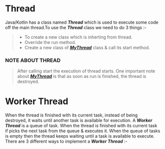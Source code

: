 # Thread
Java/Kotlin has a class named ***Thread*** which is used to execute some code off the main thread.To use the ***Thread*** class we need to do 3 things :-
> - To create a new class which is inherting from thread.
>  - Override the run method.
>  - Create a new class of [***MyThread***](app/src/main/java/com/thread/thread/MyThread.kt) class & call its start method.

### NOTE ABOUT THREAD
> After calling start the execution of thread starts. One important note about [***MyThread***](app/src/main/java/com/thread/thread/MyThread.kt) is that as soon as run is finished, the thread is destroyed.

# Worker Thread
When the thread is finished with its current task, instead of being destroyed, it waits until another task is available for execution. A ***Worker Thread***  is a queue of task. When the thread is finished with its current task if picks the next task from the queue & executes it. When the queue of tasks is empty then the thread keeps waiting until a task is available to execute.
There are 3 different ways to implement a ***Worker Thread*** :-
